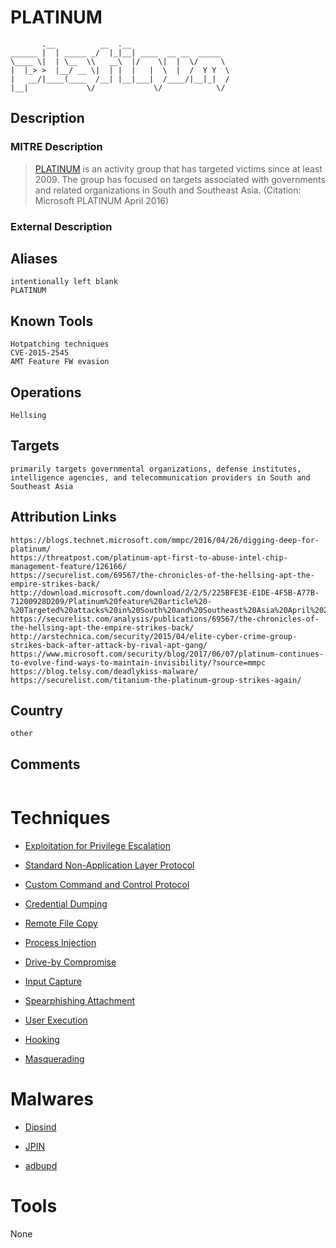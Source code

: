 
# PLATINUM

```
       .__          __  .__                      
______ |  | _____ _/  |_|__| ____  __ __  _____  
\____ \|  | \__  \\   __\  |/    \|  |  \/     \ 
|  |_> >  |__/ __ \|  | |  |   |  \  |  /  Y Y  \
|   __/|____(____  /__| |__|___|  /____/|__|_|  /
|__|             \/             \/            \/ 

```

## Description

### MITRE Description

> [PLATINUM](https://attack.mitre.org/groups/G0068) is an activity group that has targeted victims since at least 2009. The group has focused on targets associated with governments and related organizations in South and Southeast Asia. (Citation: Microsoft PLATINUM April 2016)

### External Description

> 

## Aliases

```
intentionally left blank
PLATINUM
```

## Known Tools

```
Hotpatching techniques
CVE-2015-2545
AMT Feature FW evasion
```

## Operations

```
Hellsing
```

## Targets

```
primarily targets governmental organizations, defense institutes, intelligence agencies, and telecommunication providers in South and Southeast Asia
```

## Attribution Links

```
https://blogs.technet.microsoft.com/mmpc/2016/04/26/digging-deep-for-platinum/
https://threatpost.com/platinum-apt-first-to-abuse-intel-chip-management-feature/126166/
https://securelist.com/69567/the-chronicles-of-the-hellsing-apt-the-empire-strikes-back/
http://download.microsoft.com/download/2/2/5/225BFE3E-E1DE-4F5B-A77B-71200928D209/Platinum%20feature%20article%20-%20Targeted%20attacks%20in%20South%20and%20Southeast%20Asia%20April%202016.pdf
https://securelist.com/analysis/publications/69567/the-chronicles-of-the-hellsing-apt-the-empire-strikes-back/
http://arstechnica.com/security/2015/04/elite-cyber-crime-group-strikes-back-after-attack-by-rival-apt-gang/
https://www.microsoft.com/security/blog/2017/06/07/platinum-continues-to-evolve-find-ways-to-maintain-invisibility/?source=mmpc
https://blog.telsy.com/deadlykiss-malware/
https://securelist.com/titanium-the-platinum-group-strikes-again/
```

## Country

```
other
```

## Comments

```

```

# Techniques


* [Exploitation for Privilege Escalation](../techniques/Exploitation-for-Privilege-Escalation.md)

* [Standard Non-Application Layer Protocol](../techniques/Standard-Non-Application-Layer-Protocol.md)
    
* [Custom Command and Control Protocol](../techniques/Custom-Command-and-Control-Protocol.md)
    
* [Credential Dumping](../techniques/Credential-Dumping.md)
    
* [Remote File Copy](../techniques/Remote-File-Copy.md)
    
* [Process Injection](../techniques/Process-Injection.md)
    
* [Drive-by Compromise](../techniques/Drive-by-Compromise.md)
    
* [Input Capture](../techniques/Input-Capture.md)
    
* [Spearphishing Attachment](../techniques/Spearphishing-Attachment.md)
    
* [User Execution](../techniques/User-Execution.md)
    
* [Hooking](../techniques/Hooking.md)
    
* [Masquerading](../techniques/Masquerading.md)
    

# Malwares


* [Dipsind](../malwares/Dipsind.md)

* [JPIN](../malwares/JPIN.md)
    
* [adbupd](../malwares/adbupd.md)
    

# Tools

None
